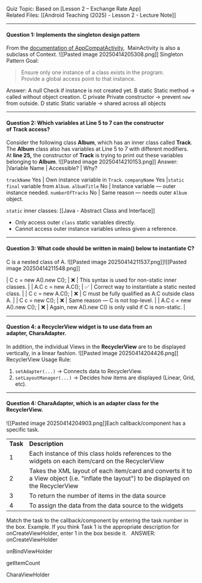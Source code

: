 Quiz Topic: Based on [Lesson 2 – Exchange Rate App]  
Related Files: [[Android Teaching (2025) - Lesson 2 - Lecture Note]]

---

#### Question 1: Implements the singleton design pattern
From the [documentation of AppCompatActivity](https://developer.android.com/reference/android/support/v7/app/AppCompatActivity),  MainActivity is also a subclass of Context. 
![[Pasted image 20250414205308.png]]
 Singleton Pattern Goal:
> Ensure only one instance of a class exists in the program.  
> Provide a global access point to that instance.

Answer: 
A  null       Check if instance is not created yet.
B  static     Static method → called without object creation.
C  private  Private constructor → prevent `new` from outside.
D  static    Static variable → shared across all objects

---

#### Question 2: Which variables at Line 5 to 7 can the constructor of Track access?
Consider the following class **Album**, which has an inner class called **Track**.  
The **Album** class also has variables at Line 5 to 7 with different modifiers. 
At **line 25,** the constructor of **Track** is trying to print out these variables belonging to **Album**.
![[Pasted image 20250414210153.png]]
Answer: 
|Variable Name | Accessible? | Why? 

`trackName`          Yes              | Own instance variable in `Track`.
`companyName`       Yes             |`static final` variable from `Album`.
`albumTitle`         No             | Instance variable — outer instance needed.
`numberOfTracks`  No             | Same reason — needs outer `Album` object.

`static` inner classes: [[Java - Abstract Class and Interface]]
- Only access outer `class` static variables directly.
- Cannot access outer instance variables unless given a reference.
---
#### Question 3: What code should be written in main() below to instantiate C?
C is a nested class of A.
![[Pasted image 20250414211537.png]]![[Pasted image 20250414211548.png]]

| C c = new A().new C();    | ❌     | This syntax is used for non-static inner classes.                |
| A.C c = new A.C();           | ✅     | Correct way to instantiate a static nested class.               |
| C c = new A.C();              | ❌     | C must be fully qualified as A.C outside class A.              |
| C c = new C();                 | ❌     | Same reason — C is not top-level.                                   |
| A.C c = new A().new C(); | ❌     | Again, new A().new C() is only valid if C is non-static.      |



---
#### Question 4: a RecyclerView widget is to use data from an adapter, CharaAdapter.
In addition, the individual Views in the **RecyclerView** are to be displayed vertically, in a linear fashion.
![[Pasted image 20250414204426.png]]
RecyclerView Usage Rule:
1. `setAdapter(...)` → Connects data to RecyclerView.
2. `setLayoutManager(...)` → Decides how items are displayed (Linear, Grid, etc).
---
#### Question 4: CharaAdapter, which is an adapter class for the RecyclerView.
![[Pasted image 20250414204903.png]]Each callback/component has a specific task. 

|          |                                                                                                                                         |
| -------- | --------------------------------------------------------------------------------------------------------------------------------------- |
| **Task** | **Description**                                                                                                                         |
| 1        | Each instance of this class holds references to the widgets on each item/card on the RecyclerView                                       |
| 2        | Takes the XML layout of each item/card and converts it to a View object (i.e. "inflate the layout") to be displayed on the RecyclerView |
| 3        | To return the number of items in the data source                                                                                        |
| 4        | To assign the data from the data source to the widgets                                                                                  |
Match the task to the callback/component by entering the task number in the box. Example. If you think Task 1 is the appropriate description for onCreateViewHolder, enter 1 in the box beside it.  
ANSWER:
onCreateViewHolder 

onBindViewHolder 

getItemCount  

CharaViewHolder